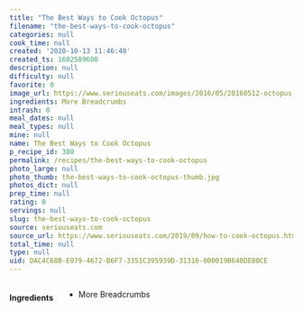 ```yaml
---
title: "The Best Ways to Cook Octopus"
filename: "the-best-ways-to-cook-octopus"
categories: null
cook_time: null
created: '2020-10-13 11:46:40'
created_ts: 1602589600
description: null
difficulty: null
favorite: 0
image_url: https://www.seriouseats.com/images/2016/05/20160512-octopus-vicky-wasik-1-1500x1125.jpg
ingredients: More Breadcrumbs
intrash: 0
meal_dates: null
meal_types: null
mine: null
name: The Best Ways to Cook Octopus
p_recipe_id: 380
permalink: /recipes/the-best-ways-to-cook-octopus
photo_large: null
photo_thumb: the-best-ways-to-cook-octopus-thumb.jpg
photos_dict: null
prep_time: null
rating: 0
servings: null
slug: the-best-ways-to-cook-octopus
source: seriouseats.com
source_url: https://www.seriouseats.com/2019/09/how-to-cook-octopus.html
total_time: null
type: null
uid: DAC4C68B-E079-4672-B6F7-3351C395939D-31316-000019B640DEB0CE
---
```

<div class="large-8 medium-7 columns" id="writeup">	</div><!-- #writeup -->
</div><!-- #row-one -->
<div class="row" id="row-two">	<div class="medium-4 small-5 columns" id="ingredients"><h4>Ingredients</h4><div class="box box-ingredients content"><ul>
<li>More Breadcrumbs</li>
</ul>
</div>	</div>	<div class="medium-6 small-7 columns" id="directions">	</div>